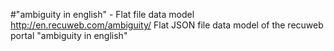#"ambiguity in english" - Flat file data model
http://en.recuweb.com/ambiguity/
Flat JSON file data model of the recuweb portal "ambiguity in english"
